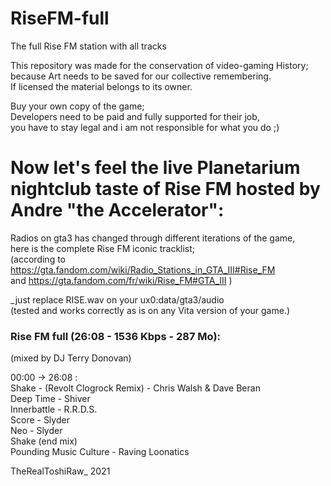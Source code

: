 # RiseFM-full  
The full Rise FM station with all tracks  

This repository was made for the conservation of video-gaming History;  
because Art needs to be saved for our collective remembering.  
If licensed the material belongs to its owner.  

Buy your own copy of the game;  
Developers need to be paid and fully supported for their job,  
you have to stay legal and i am not responsible for what you do  ;)  


# Now let's feel the live Planetarium nightclub taste of Rise FM hosted by Andre "the Accelerator":  

Radios on gta3 has changed through different iterations of the game,  
here is the complete Rise FM iconic tracklist;  
(according to https://gta.fandom.com/wiki/Radio_Stations_in_GTA_III#Rise_FM  
and https://gta.fandom.com/fr/wiki/Rise_FM#GTA_III )  

_just replace RISE.wav on your ux0:data/gta3/audio  
(tested and works correctly as is on any Vita version of your game.)  


### Rise FM full (26:08 - 1536 Kbps - 287 Mo):  
(mixed by DJ Terry Donovan)  

00:00 -> 26:08 :  
Shake - (Revolt Clogrock Remix) - Chris Walsh & Dave Beran  
Deep Time - Shiver  
Innerbattle - R.R.D.S.  
Score - Slyder  
Neo - Slyder  
Shake (end mix)  
Pounding Music Culture - Raving Loonatics  


TheRealToshiRaw_ 2021  
